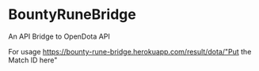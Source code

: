 # BountyRuneBridge

An API Bridge to OpenDota API

For usage
https://bounty-rune-bridge.herokuapp.com/result/dota/"Put the Match ID here"
